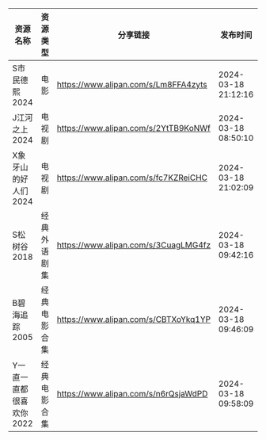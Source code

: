 | 资源名称           | 资源类型   | 分享链接                                 | 发布时间                |
| -------------- | ------ | ------------------------------------ | ------------------- |
| S市民德熙2024      | 电影     | https://www.alipan.com/s/Lm8FFA4zyts | 2024-03-18 21:12:16 |
| J江河之上2024      | 电视剧    | https://www.alipan.com/s/2YtTB9KoNWf | 2024-03-18 08:50:10 |
| X象牙山的好人们2024   | 电视剧    | https://www.alipan.com/s/fc7KZReiCHC | 2024-03-18 21:02:09 |
| S松树谷2018       | 经典外语剧集 | https://www.alipan.com/s/3CuagLMG4fz | 2024-03-18 09:42:16 |
| B碧海追踪2005      | 经典电影合集 | https://www.alipan.com/s/CBTXoYkq1YP | 2024-03-18 09:46:09 |
| Y一直一直都很喜欢你2022 | 经典电影合集 | https://www.alipan.com/s/n6rQsjaWdPD | 2024-03-18 09:58:09 |
